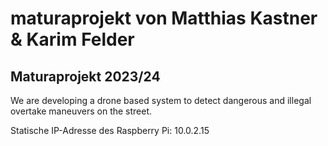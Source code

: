 # maturaprojekt von Matthias Kastner & Karim Felder
## Maturaprojekt 2023/24

We are developing a drone based system to detect dangerous and illegal overtake maneuvers on the street.


Statische IP-Adresse des Raspberry Pi:
10.0.2.15